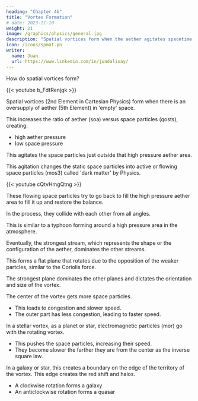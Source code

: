 ```yaml
---
heading: "Chapter 4b"
title: "Vortex Formation"
# date: 2023-11-10
weight: 21
image: /graphics/physics/general.jpg
description: "Spatial vortices form when the aether agitates spacetime particles in the Spatial layer"
icon: /icons/spmat.pn
writer:
  name: Juan
  url: https://www.linkedin.com/in/jundalisay/
---
```




How do spatial vortices form? 

<!-- Material and Immaterial (Dark Matter) -->

{{< youtube b_FdtRenjgk >}}

Spatial vortices (2nd Element in Cartesian Physics) form when there is an oversupply of aether (5th Element) in 'empty' space.

This increases the ratio of aether (soa) versus space particles (qosts), creating:
- high aether pressure
- low space pressure

This agitates the space particles just outside that high pressure aether area.  

This agitation changes the static space particles into active or flowing space particles (mos3) called 'dark matter' by Physics.

{{< youtube cQtvHmgQtng >}}

These flowing space particles try to go back to fill the high pressure aether area to fill it up and restore the balance.

In the process, they collide with each other from all angles. 

This is similar to a typhoon forming around a high pressure area in the atmosphere. 

Eventually, the strongest stream, which represents the shape or the configuration of the aether, dominates the other streams. 

This forms a flat plane that rotates due to the opposition of the weaker partcles, similar to the Coriolis force. 

The strongest plane dominates the other planes and dictates the orientation and size of the vortex.

The center of the vortex gets more space particles. 
- This leads to congestion and slower speed. 
- The outer part has less congestion, leading to faster speed. 

In a stellar vortex, as a planet or star, electromagnetic particles (mor) go with the rotating vortex. 
- This pushes the space particles, increasing their speed.
- They become slower the farther they are from the center as the inverse square law.  

<!-- https://youtu.be/cQtvHmgQtng -->

In a galaxy or star, this creates a boundary on the edge of the territory of the vortex. This edge creates the red shift and halos.  
- A clockwise rotation forms a galaxy
- An anticlockwise rotation forms a quasar

